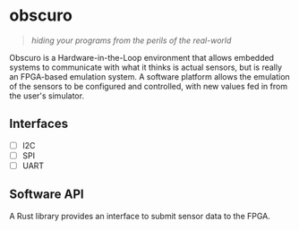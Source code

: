 # obscuro
> _hiding your programs from the perils of the real-world_

Obscuro is a Hardware-in-the-Loop environment that allows embedded systems to communicate with what it thinks is actual
sensors, but is really an FPGA-based emulation system. A software platform allows the emulation of the sensors to
be configured and controlled, with new values fed in from the user's simulator.


## Interfaces
- [ ] I2C
- [ ] SPI
- [ ] UART

## Software API
A Rust library provides an interface to submit sensor data to the FPGA.
